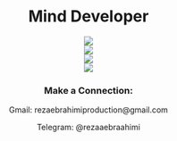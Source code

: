 <div align="center" >

<h1>Mind Developer</h1>
<img src="https://skillicons.dev/icons?i=python,flask,mongodb,mysql&theme=dark" /><br>
<img src="https://skillicons.dev/icons?i=github,vscode,git&theme=dark" /><br>
<img src="https://skillicons.dev/icons?i=html,css&theme=dark" /><br>
<img src="https://skillicons.dev/icons?i=ableton&theme=dark" /><br>
<h3>Make a Connection:</h3>
<p>Gmail: rezaebrahimiproduction@gmail.com </p>
<p>Telegram: @rezaaebraahimi</p>
</div>
